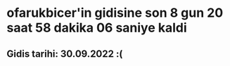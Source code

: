 # ofarukbicer'in gidisine son 8 gun 20 saat 58 dakika 06 saniye kaldi

## Gidis tarihi: 30.09.2022 :(